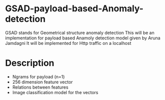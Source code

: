 # GSAD-payload-based-Anomaly-detection

GSAD stands for Geometrical structure anomaly detection
This will be an implementation for payload based Anamoly detection model given by Aruna Jamdagni
It will be implemented for Http traffic on a localhost

# Description
* Ngrams for payload (n=1)
* 256 dimension feature vector
* Relations between features
* Image classification model for the vectors
